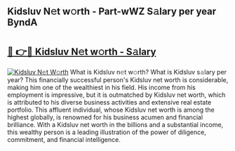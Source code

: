 ## Kidsluv N𝚎t w𝚘rth - Part-wWZ S𝚊lary per year ByndA

# <h2><a href="http://gc4cyo.nevu.top/?p=Kidsluv">🔗 👉🔴 Kidsluv N𝚎t w𝚘rth - S𝚊lary</a></h2>

[![Kidsluv N𝚎t W𝚘rth](https://i.imgur.com/Oavwk0R.jpeg)](http://gc4cyo.nevu.top/?p=Kidsluv)
What is Kidsluv n𝚎t w𝚘rth? What is Kidsluv s𝚊lary per year?
This financially successful person's Kidsluv net worth is considerable, making him one of the wealthiest in his field. His income from his employment is impressive, but it is outmatched by Kidsluv net worth, which is attributed to his diverse business activities and extensive real estate portfolio. This affluent individual, whose Kidsluv net worth is among the highest globally, is renowned for his business acumen and financial brilliance. With a Kidsluv net worth in the billions and a substantial income, this wealthy person is a leading illustration of the power of diligence, commitment, and financial intelligence.
